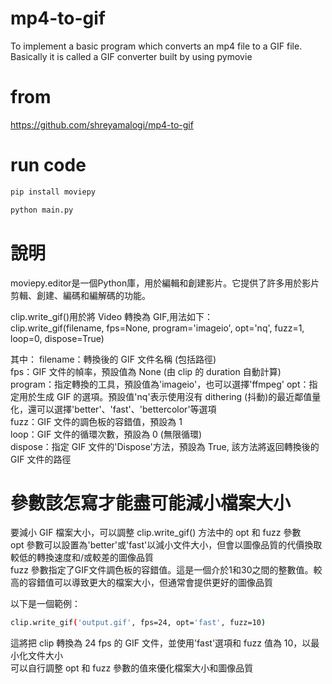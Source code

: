 # mp4-to-gif
To implement a basic program which converts an mp4 file to a GIF file. Basically it is called a GIF converter built by using pymovie

# from 
https://github.com/shreyamalogi/mp4-to-gif

# run code

```bash
pip install moviepy
```

```bash
python main.py
```

# 說明
moviepy.editor是一個Python庫，用於編輯和創建影片。它提供了許多用於影片剪輯、創建、編碼和編解碼的功能。 

clip.write_gif()用於將 Video 轉換為 GIF,用法如下：  
clip.write_gif(filename, fps=None, program='imageio', opt='nq', fuzz=1, loop=0, dispose=True)  

其中： 
filename：轉換後的 GIF 文件名稱 (包括路徑)   
fps：GIF 文件的幀率，預設值為 None (由 clip 的 duration 自動計算)   
program：指定轉換的工具，預設值為'imageio'，也可以選擇'ffmpeg' 
opt：指定用於生成 GIF 的選項。預設值'nq'表示使用沒有 dithering (抖動)的最近鄰值量化，還可以選擇'better'、'fast'、'bettercolor'等選項  
fuzz：GIF 文件的調色板的容錯值，預設為 1  
loop：GIF 文件的循環次數，預設為 0 (無限循環)   
dispose：指定 GIF 文件的'Dispose'方法，預設為 True, 該方法將返回轉換後的 GIF 文件的路徑 

# 參數該怎寫才能盡可能減小檔案大小
要減小 GIF 檔案大小，可以調整 clip.write_gif() 方法中的 opt 和 fuzz 參數  
opt 參數可以設置為'better'或'fast'以減小文件大小，但會以圖像品質的代價換取較低的轉換速度和/或較差的圖像品質  
fuzz 參數指定了GIF文件調色板的容錯值。這是一個介於1和30之間的整數值。較高的容錯值可以導致更大的檔案大小，但通常會提供更好的圖像品質  

以下是一個範例：  
```bash
clip.write_gif('output.gif', fps=24, opt='fast', fuzz=10)  
```
這將把 clip 轉換為 24 fps 的 GIF 文件，並使用'fast'選項和 fuzz 值為 10，以最小化文件大小  
可以自行調整 opt 和 fuzz 參數的值來優化檔案大小和圖像品質  
